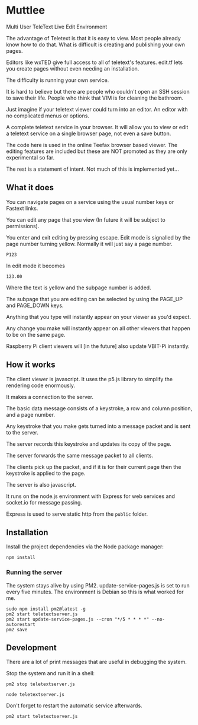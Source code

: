 # Muttlee
Multi User TeleText Live Edit Environment

The advantage of Teletext is that it is easy to view. 
Most people already know how to do that.
What is difficult is creating and publishing your own pages. 

Editors like wxTED give full access to all of teletext's features. 
edit.tf lets you create pages without even needing an installation.

The difficulty is running your own service. 

It is hard to believe but there are people who couldn't open an SSH session to save their life. 
People who think that VIM is for cleaning the bathroom.

Just imagine if your teletext viewer could turn into an editor. 
An editor with no complicated menus or options.

A complete teletext service in your browser. 
It will allow you to view or edit a teletext service on a single browser page, not even a save button.

The code here is used in the online Teefax browser based viewer. 
The editing features are included but these are NOT promoted as they are only experimental so far.

The rest is a statement of intent. Not much of this is implemented yet...


## What it does 
You can navigate pages on a service using the usual number keys or Fastext links.

You can edit any page that you view (In future it will be subject to permissions).

You enter and exit editing by pressing escape. Edit mode is signalled by the page number
turning yellow. Normally it will just say a page number.

`P123`

In edit mode it becomes

`123.00`

Where the text is yellow and the subpage number is added.

The subpage that you are editing can be selected by using the PAGE_UP and PAGE_DOWN keys.

Anything that you type will instantly appear on your viewer as you'd expect.

Any change you make will instantly appear on all other viewers that happen to be on the same page.

Raspberry Pi client viewers will [in the future] also update VBIT-Pi instantly.


## How it works

The client viewer is javascript. It uses the p5.js library to simplify the rendering code enormously.

It makes a connection to the server.

The basic data message consists of a keystroke, a row and column position, and a page number.

Any keystroke that you make gets turned into a message packet and is sent to the server.

The server records this keystroke and updates its copy of the page.

The server forwards the same message packet to all clients.

The clients pick up the packet, and if it is for their current page then the keystroke is applied to the page.

The server is also javascript.

It runs on the node.js environment with Express for web services and socket.io for message passing.

Express is used to serve static http from the `public` folder.


## Installation
Install the project dependencies via the Node package manager:

`npm install`


### Running the server
The system stays alive by using PM2. update-service-pages.js is set to run every five minutes. The environment is Debian so this is what worked for me.

```
sudo npm install pm2@latest -g
pm2 start teletextserver.js
pm2 start update-service-pages.js --cron "*/5 * * * *" --no-autorestart
pm2 save
```


## Development

There are a lot of print messages that are useful in debugging the system.

Stop the system and run it in a shell:

`pm2 stop teletextserver.js`

`node teletextserver.js`

Don't forget to restart the automatic service afterwards.

`pm2 start teletextserver.js`
